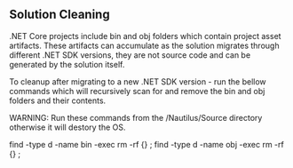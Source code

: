 Solution Cleaning
-----------------

.NET Core projects include bin and obj folders which contain project asset artifacts. These artifacts can accumulate as the solution migrates through different .NET SDK versions, they are not source code and can be generated by the solution itself. 

To cleanup after migrating to a new .NET SDK version - run the bellow commands which will recursively scan for and remove the bin and obj folders and their contents.

WARNING: Run these commands from the /Nautilus/Source directory otherwise it will destory the OS.

find -type d -name bin -exec rm -rf {} \;
find -type d -name obj -exec rm -rf {} \;
